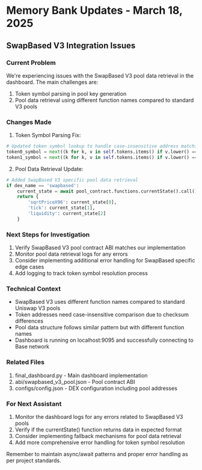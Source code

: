 # Memory Bank Updates - March 18, 2025

## SwapBased V3 Integration Issues

### Current Problem
We're experiencing issues with the SwapBased V3 pool data retrieval in the dashboard. The main challenges are:

1. Token symbol parsing in pool key generation
2. Pool data retrieval using different function names compared to standard V3 pools

### Changes Made

1. Token Symbol Parsing Fix:
```python
# Updated token symbol lookup to handle case-insensitive address matching
token0_symbol = next((k for k, v in self.tokens.items() if v.lower() == token0.lower()), '')
token1_symbol = next((k for k, v in self.tokens.items() if v.lower() == token1.lower()), '')
```

2. Pool Data Retrieval Update:
```python
# Added SwapBased V3 specific pool data retrieval
if dex_name == 'swapbased':
    current_state = await pool_contract.functions.currentState().call()
    return {
        'sqrtPriceX96': current_state[0],
        'tick': current_state[1],
        'liquidity': current_state[2]
    }
```

### Next Steps for Investigation

1. Verify SwapBased V3 pool contract ABI matches our implementation
2. Monitor pool data retrieval logs for any errors
3. Consider implementing additional error handling for SwapBased specific edge cases
4. Add logging to track token symbol resolution process

### Technical Context

- SwapBased V3 uses different function names compared to standard Uniswap V3 pools
- Token addresses need case-insensitive comparison due to checksum differences
- Pool data structure follows similar pattern but with different function names
- Dashboard is running on localhost:9095 and successfully connecting to Base network

### Related Files

1. final_dashboard.py - Main dashboard implementation
2. abi/swapbased_v3_pool.json - Pool contract ABI
3. configs/config.json - DEX configuration including pool addresses

### For Next Assistant

1. Monitor the dashboard logs for any errors related to SwapBased V3 pools
2. Verify if the currentState() function returns data in expected format
3. Consider implementing fallback mechanisms for pool data retrieval
4. Add more comprehensive error handling for token symbol resolution

Remember to maintain async/await patterns and proper error handling as per project standards.
